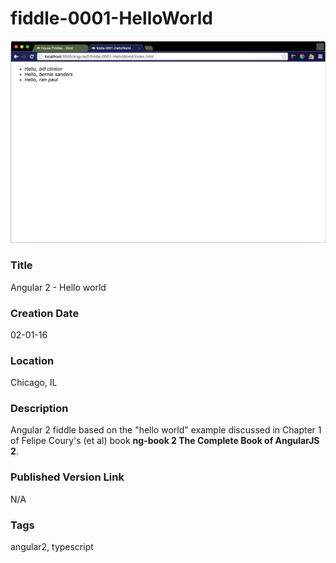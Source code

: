fiddle-0001-HelloWorld
======

![Screenshot](screenshot.png)


### Title

Angular 2 - Hello world


### Creation Date

02-01-16


### Location

Chicago, IL


### Description

Angular 2 fiddle based on the "hello world" example discussed in Chapter 1 of Felipe Coury's (et al) book **ng-book 2 The Complete Book of AngularJS 2**.


### Published Version Link

N/A


### Tags

angular2, typescript
